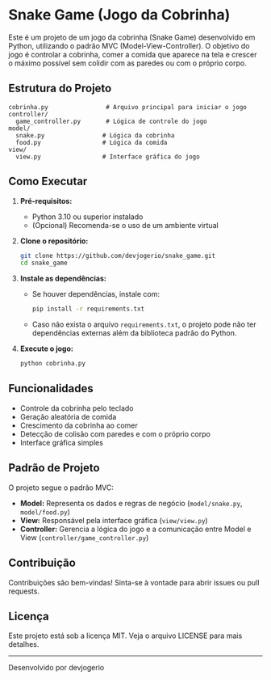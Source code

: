 # Snake Game (Jogo da Cobrinha)

Este é um projeto de um jogo da cobrinha (Snake Game) desenvolvido em Python, utilizando o padrão MVC (Model-View-Controller). O objetivo do jogo é controlar a cobrinha, comer a comida que aparece na tela e crescer o máximo possível sem colidir com as paredes ou com o próprio corpo.

## Estrutura do Projeto

```
cobrinha.py                # Arquivo principal para iniciar o jogo
controller/
  game_controller.py       # Lógica de controle do jogo
model/
  snake.py                # Lógica da cobrinha
  food.py                 # Lógica da comida
view/
  view.py                 # Interface gráfica do jogo
```

## Como Executar

1. **Pré-requisitos:**
   - Python 3.10 ou superior instalado
   - (Opcional) Recomenda-se o uso de um ambiente virtual

2. **Clone o repositório:**
   ```bash
   git clone https://github.com/devjogerio/snake_game.git
   cd snake_game
   ```

3. **Instale as dependências:**
   - Se houver dependências, instale com:
     ```bash
     pip install -r requirements.txt
     ```
   - Caso não exista o arquivo `requirements.txt`, o projeto pode não ter dependências externas além da biblioteca padrão do Python.

4. **Execute o jogo:**
   ```bash
   python cobrinha.py
   ```

## Funcionalidades
- Controle da cobrinha pelo teclado
- Geração aleatória de comida
- Crescimento da cobrinha ao comer
- Detecção de colisão com paredes e com o próprio corpo
- Interface gráfica simples

## Padrão de Projeto
O projeto segue o padrão MVC:
- **Model:** Representa os dados e regras de negócio (`model/snake.py`, `model/food.py`)
- **View:** Responsável pela interface gráfica (`view/view.py`)
- **Controller:** Gerencia a lógica do jogo e a comunicação entre Model e View (`controller/game_controller.py`)

## Contribuição
Contribuições são bem-vindas! Sinta-se à vontade para abrir issues ou pull requests.

## Licença
Este projeto está sob a licença MIT. Veja o arquivo LICENSE para mais detalhes.

---
Desenvolvido por devjogerio
